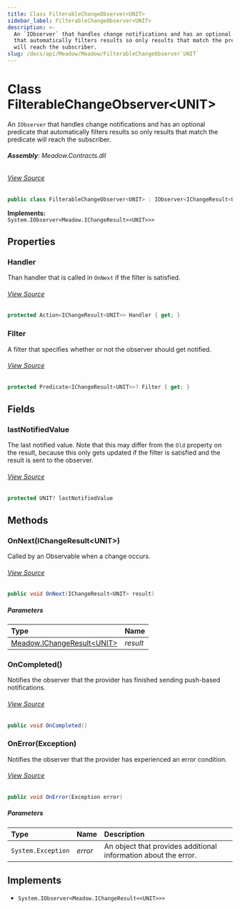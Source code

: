 ```yaml
---
title: Class FilterableChangeObserver<UNIT>
sidebar_label: FilterableChangeObserver<UNIT>
description: >-
  An `IObserver` that handles change notifications and has an optional predicate
  that automatically filters results so only results that match the predicate
  will reach the subscriber.
slug: /docs/api/Meadow/Meadow/FilterableChangeObserver`UNIT`
---
```

# Class FilterableChangeObserver&lt;UNIT&gt;
An `IObserver` that handles change notifications and has an optional
predicate that automatically filters results so only results that match
the predicate will reach the subscriber.

###### **Assembly**: Meadow.Contracts.dll
###### [View Source](https://github.com/WildernessLabs/Meadow.Contracts.git/blob/develop/Source/Meadow.Contracts/FilterableChangeObserver.cs#L12)
```csharp title="Declaration"
public class FilterableChangeObserver<UNIT> : IObserver<IChangeResult<UNIT>> where UNIT : struct
```
**Implements:**  
`System.IObserver<Meadow.IChangeResult<<UNIT>>>`

## Properties
### Handler
Than handler that is called in `OnNext` if the filter is satisfied.
###### [View Source](https://github.com/WildernessLabs/Meadow.Contracts.git/blob/develop/Source/Meadow.Contracts/FilterableChangeObserver.cs#L18)
```csharp title="Declaration"
protected Action<IChangeResult<UNIT>> Handler { get; }
```
### Filter
A filter that specifies whether or not the observer should get notified.
###### [View Source](https://github.com/WildernessLabs/Meadow.Contracts.git/blob/develop/Source/Meadow.Contracts/FilterableChangeObserver.cs#L22)
```csharp title="Declaration"
protected Predicate<IChangeResult<UNIT>>? Filter { get; }
```
## Fields
### lastNotifiedValue
The last notified value. Note that this may differ from the `Old`
property on the result, because this only gets updated if the filter
is satisfied and the result is sent to the observer.
###### [View Source](https://github.com/WildernessLabs/Meadow.Contracts.git/blob/develop/Source/Meadow.Contracts/FilterableChangeObserver.cs#L29)
```csharp title="Declaration"
protected UNIT? lastNotifiedValue
```
## Methods
### OnNext(IChangeResult&lt;UNIT&gt;)
Called by an Observable when a change occurs.
###### [View Source](https://github.com/WildernessLabs/Meadow.Contracts.git/blob/develop/Source/Meadow.Contracts/FilterableChangeObserver.cs#L52)
```csharp title="Declaration"
public void OnNext(IChangeResult<UNIT> result)
```

##### Parameters

| Type | Name |
|:--- |:--- |
| [Meadow.IChangeResult&lt;UNIT&gt;](../Meadow/IChangeResult`UNIT`) | *result* |

### OnCompleted()
Notifies the observer that the provider has finished sending push-based notifications.
###### [View Source](https://github.com/WildernessLabs/Meadow.Contracts.git/blob/develop/Source/Meadow.Contracts/FilterableChangeObserver.cs#L76)
```csharp title="Declaration"
public void OnCompleted()
```
### OnError(Exception)
Notifies the observer that the provider has experienced an error condition.
###### [View Source](https://github.com/WildernessLabs/Meadow.Contracts.git/blob/develop/Source/Meadow.Contracts/FilterableChangeObserver.cs#L81)
```csharp title="Declaration"
public void OnError(Exception error)
```

##### Parameters

| Type | Name | Description |
|:--- |:--- |:--- |
| `System.Exception` | *error* | An object that provides additional information about the error. |


## Implements

* `System.IObserver<Meadow.IChangeResult<<UNIT>>>`
